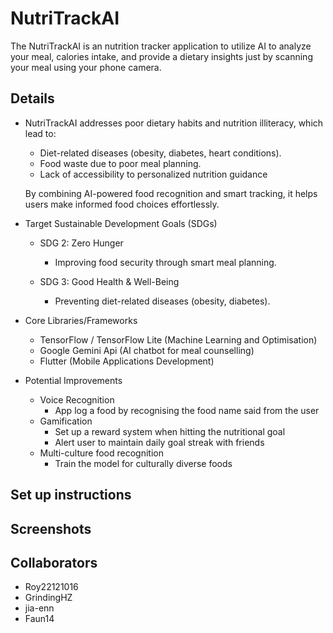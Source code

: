 # NutriTrackAI 

The NutriTrackAI is an nutrition tracker application to utilize AI to analyze your meal, calories intake, and provide a dietary insights just by scanning your meal using your phone camera.

## Details
- NutriTrackAI addresses poor dietary habits and nutrition illiteracy, which lead to:
  - Diet-related diseases (obesity, diabetes, heart conditions).
  - Food waste due to poor meal planning.
  - Lack of accessibility to personalized nutrition guidance
  
  By combining AI-powered food recognition and smart tracking, it helps users make informed food choices effortlessly.

- Target Sustainable Development Goals (SDGs)
  - SDG 2: Zero Hunger
    - Improving food security through smart meal planning.

  - SDG 3: Good Health & Well-Being
    - Preventing diet-related diseases (obesity, diabetes).
      
- Core Libraries/Frameworks
  - TensorFlow / TensorFlow Lite (Machine Learning and Optimisation)
  - Google Gemini Api (AI chatbot for meal counselling)
  - Flutter (Mobile Applications Development)
 
- Potential Improvements
  - Voice Recognition
    - App log a food by recognising the food name said from the user 
  - Gamification
    - Set up a reward system when hitting the nutritional goal
    - Alert user to maintain daily goal streak with friends
  - Multi-culture food recognition
    - Train the model for culturally diverse foods

## Set up instructions
  

## Screenshots


## Collaborators 
- Roy22121016
- GrindingHZ
- jia-enn
- Faun14



